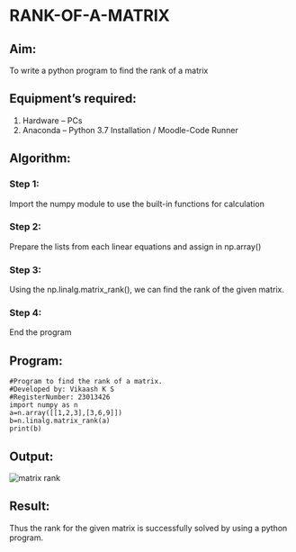 # RANK-OF-A-MATRIX
## Aim:
To write a python program to find the rank of a matrix
## Equipment’s required:
1. 	Hardware – PCs
2. 	Anaconda – Python 3.7 Installation / Moodle-Code Runner
## Algorithm:
### Step 1: 
Import the numpy module to use the built-in functions for calculation
### Step 2:
Prepare the lists from each linear equations and assign in np.array()
### Step 3: 
Using the np.linalg.matrix_rank(), we can find the rank of the given matrix.
### Step 4: 
End the program
## Program:
~~~
#Program to find the rank of a matrix.
#Developed by: Vikaash K S
#RegisterNumber: 23013426
import numpy as n
a=n.array([[1,2,3],[3,6,9]])
b=n.linalg.matrix_rank(a)
print(b)
~~~
## Output:
![matrix rank](https://github.com/Vikaash19/RANK-OF-A-MATRIX/assets/148514589/a64bc2cd-73ce-44db-b40d-89f56f809f81)
## Result:
Thus the rank for the given matrix is successfully solved by  using a python program.

